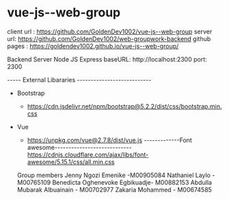 # vue-js--web-group
client url : https://github.com/GoldenDev1002/vue-js--web-group
server url: https://github.com/GoldenDev1002/web-groupwork-backend
github pages :  https://goldendev1002.github.io/vue-js--web-group/

Backend Server
Node JS
Express
baseURL: http://localhost:2300
port: 2300

----- External Libararies ---------------------------

- Bootstrap
  - https://cdn.jsdelivr.net/npm/bootstrap@5.2.2/dist/css/bootstrap.min.css

- Vue
  - https://unpkg.com/vue@2.7.8/dist/vue.js
  -------------Font awesome----------------------------
  https://cdnjs.cloudflare.com/ajax/libs/font-awesome/5.15.1/css/all.min.css
  
  
  Group members
Jenny Ngozi Emenike -M00905084
Nathaniel Laylo -M00765109
Benedicta Oghenevoke Egbikuadje- M00882153
Abdulla Mubarak Albuainain - M00702977
Zakaria Mohammed - M00674585
